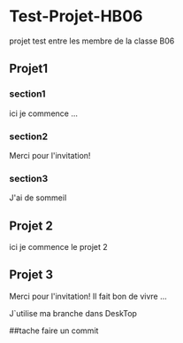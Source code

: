 # Test-Projet-HB06
projet test entre les membre de la classe B06

## Projet1 

### section1
ici je commence ...
### section2
Merci pour l'invitation!


### section3
J'ai de sommeil
## Projet 2 
ici je commence le projet 2



## Projet 3
Merci pour l'invitation!
Il fait bon de vivre ... 

J`utilise ma branche dans DeskTop

##tache
faire un commit
